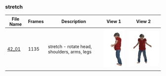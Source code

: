 ### stretch
|File Name|Frames|Description|View 1|View 2|
|-|-|-|-|-|
|[42_01](https://github.com/Shriinivas/cmubvh/raw/main/Sequence-040-045/42/Data/42_01.zip)|1135|stretch - rotate head, shoulders, arms, legs|<img src="https://github.com/Shriinivas/cmubvhgifs/blob/main/Sequence-040-045/42/42_01_0.gif"/>|<img src="https://github.com/Shriinivas/cmubvhgifs/blob/main/Sequence-040-045/42/42_01_1.gif"/>|
